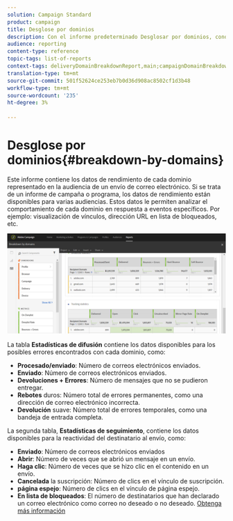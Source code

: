 ```yaml
---
solution: Campaign Standard
product: campaign
title: Desglose por dominios
description: Con el informe predeterminado Desglosar por dominios, conozca los datos de rendimiento de sus envíos en función de cada dominio del cliente.
audience: reporting
content-type: reference
topic-tags: list-of-reports
context-tags: deliveryDomainBreakdownReport,main;campaignDomainBreakdownReport,main;programDomainBreakdownReport,main
translation-type: tm+mt
source-git-commit: 501f52624ce253eb7b0d36d908ac8502cf1d3b48
workflow-type: tm+mt
source-wordcount: '235'
ht-degree: 3%

---
```



# Desglose por dominios{#breakdown-by-domains}

Este informe contiene los datos de rendimiento de cada dominio representado en la audiencia de un envío de correo electrónico. Si se trata de un informe de campaña o programa, los datos de rendimiento están disponibles para varias audiencias. Estos datos le permiten analizar el comportamiento de cada dominio en respuesta a eventos específicos. Por ejemplo: visualización de vínculos, dirección URL en lista de bloqueados, etc.

![](assets/delivery_reports_6.png)

La tabla **Estadísticas de difusión** contiene los datos disponibles para los posibles errores encontrados con cada dominio, como:

* **Procesado/enviado**: Número de correos electrónicos enviados.
* **Enviado**: Número de correos electrónicos enviados.
* **Devoluciones + Errores**: Número de mensajes que no se pudieron entregar.
* **Rebotes** duros: Número total de errores permanentes, como una dirección de correo electrónico incorrecta.
* **Devolución** suave: Número total de errores temporales, como una bandeja de entrada completa.

La segunda tabla, **Estadísticas de seguimiento**, contiene los datos disponibles para la reactividad del destinatario al envío, como:

* **Enviado**: Número de correos electrónicos enviados
* **Abrir**: Número de veces que se abrió un mensaje en un envío.
* **Haga clic**: Número de veces que se hizo clic en el contenido en un envío.
* **Cancelada** la suscripción: Número de clics en el vínculo de suscripción.
* **página espejo**: Número de clics en el vínculo de página espejo.
* **En lista de bloqueados**: El número de destinatarios que han declarado un correo electrónico como correo no deseado o no deseado. [Obtenga más información](../../audiences/using/about-opt-in-and-opt-out-in-campaign.md)

